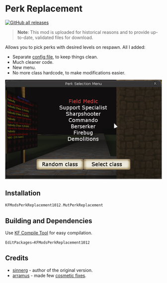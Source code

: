[cosmetic fixes]: https://forums.tripwireinteractive.com/index.php?threads/kfmodsperkreplacement1011-level-6.38882/
[arramus]: https://www.moddb.com/members/arramus
[sinnerg]: https://forums.tripwireinteractive.com/index.php?members/sinnerg.15399/

# Perk Replacement

[![GitHub all releases](https://img.shields.io/github/downloads/InsultingPros/KFModsPerkReplacement1012/total)](https://github.com/InsultingPros/KFModsPerkReplacement1012/releases)

> **Note**: This mod is uploaded for historical reasons and to provide up-to-date, validated files for download.

Allows you to pick perks with desired levels on respawn. All I added:

- Separate [config file](Configs/KFModsPerkReplacement.ini), to keep things clean.
- Much cleaner code.
- New menu.
- No more class hardcode, to make modifications easier.

![img](Docs/media/showcase.png)

## Installation

```cpp
KFModsPerkReplacement1012.MutPerkReplacement
```

## Building and Dependencies

Use [KF Compile Tool](https://github.com/InsultingPros/KFCompileTool) for easy compilation.

```cpp
EditPackages=KFModsPerkReplacement1012
```

## Credits

- [sinnerg] - author of the original version.
- [arramus] - made few [cosmetic fixes].
